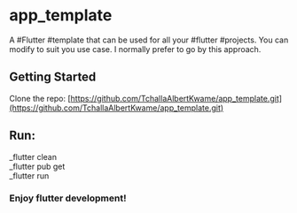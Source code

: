 # app_template

A #Flutter #template that can be used for all your #flutter #projects. You can modify to suit you use case. I normally prefer to go by this approach.

## Getting Started

Clone the repo:  [https://github.com/TchallaAlbertKwame/app_template.git](https://github.com/TchallaAlbertKwame/app_template.git)
## Run:  
_flutter clean  
_flutter pub get   
_flutter run  
### Enjoy flutter development!


